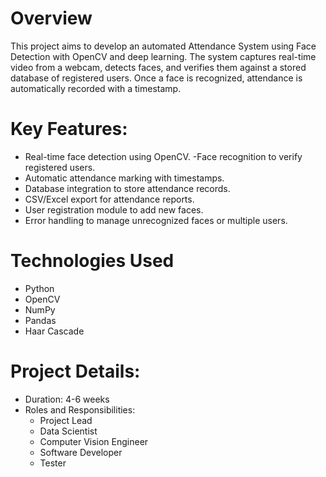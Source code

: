 # Overview
This project aims to develop an automated Attendance System using Face Detection with OpenCV and deep learning. The system captures real-time video from a webcam, detects faces, and verifies them against a stored database of registered users. Once a face is recognized, attendance is automatically recorded with a timestamp.
# Key Features:
- Real-time face detection using OpenCV.
-Face recognition to verify registered users.
- Automatic attendance marking with timestamps.
- Database integration to store attendance records.
- CSV/Excel export for attendance reports.
- User registration module to add new faces.
- Error handling to manage unrecognized faces or multiple users.
# Technologies Used
- Python
- OpenCV  
- NumPy
- Pandas 
- Haar Cascade 
# Project Details:
- Duration: 4-6 weeks
- Roles and Responsibilities:
  - Project Lead
  - Data Scientist
  - Computer Vision Engineer
  - Software Developer
  - Tester

